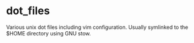 dot_files
=========

Various unix dot files including vim configuration. Usually symlinked to the $HOME directory using GNU stow.
